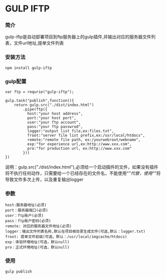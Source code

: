 GULP IFTP
=========

###  简介
gulp-iftp是自动部署项目到ftp服务器上的gulp插件,并输出对应的服务器文件列表，文件url地址,提单文件列表

### 安装方法
```
npm install gulp-iftp
```

### gulp配置
```
var ftp = requrie("gulp-iftp");

gulp.task("publish",function(){
	return gulp.src("./dist/index.html")
        .pipe(ftp({
          host:"your host address",
          port:"your host port",
          user:"your ftp account",
          pass:"your ftp passwrod",
          logger:"output list file,ex:files.txt",
          froot:"server file list prefix,ex:/usr/local/htdocs",
          remote:"remote file path, ex:/yourwebroot/webname",
          exp:"for experience url,ex:http://www.xxx.com",
          pro:"for production url, ex:http://www.xxx.com"
        }))
})
```
说明：gulp.src("./dist/index.html"),必须给一个启动插件的文件，如果没有插件将不执行任何动作，只需要给一个已经存在的文件名，不能使用“*”代替，使用“*”将导致文件多次上传，以及重复输出logger
### 参数
```
host:服务器地址(必须)
port：服务器端口(必须)
user：ftp账户(必须)
pass：ftp账户密码(必须)
remote: 对应的服务器文件地址(必须)
logger：输出文件列表名称,默认在项目根目录生成文件(可选,默认：logger.txt)
froot: 提单文件前缀(可选，默认：/usr/local/imgcache/htdocs)
exp：体验环境地址(可选，默认null)
pro：正式环境地址(可选，默认null)

```

### 使用
```
gulp publish
```

